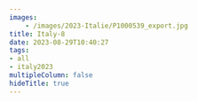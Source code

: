 ```yaml
---
images:
    - /images/2023-Italie/P1000539_export.jpg
title: Italy-8
date: 2023-08-29T10:40:27
tags:
- all
- italy2023
multipleColumn: false
hideTitle: true
---
```

